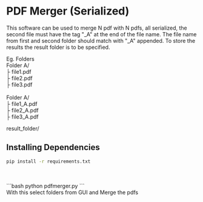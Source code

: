 # PDF Merger (Serialized)
This software can be used to merge N pdf with N pdfs, all serialized, the second file must have the tag "_A" at the end of the file name.
The file name from first and second folder should match with "_A" appended. To store the results the result folder is to be specified.

Eg. Folders <br>
Folder A/ <br>
├ file1.pdf <br>
├ file2.pdf <br>
├ file3.pdf <br>
<br>
Folder A/ <br>
├ file1_A.pdf <br>
├ file2_A.pdf <br>
├ file3_A.pdf <br>

result_folder/

## Installing Dependencies
```bash
pip install -r requirements.txt
```
<br>
<br>
```bash
python pdfmerger.py
```
<br>
With this select folders from GUI and Merge the pdfs



